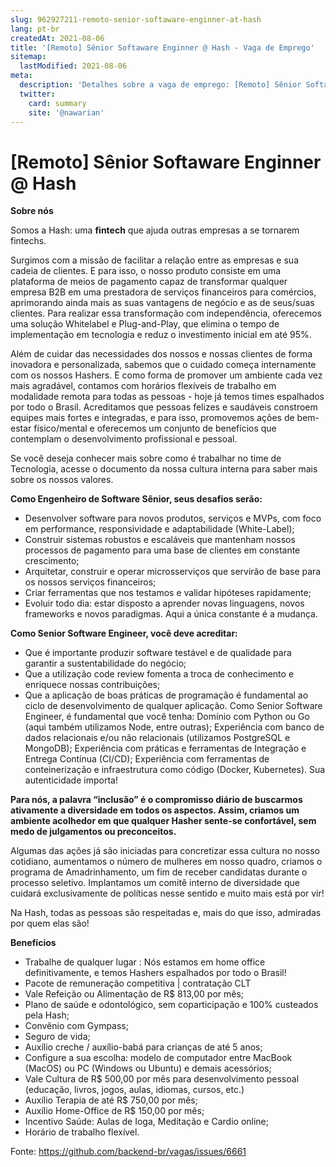 ```yaml
---
slug: 962927211-remoto-senior-softaware-enginner-at-hash
lang: pt-br
createdAt: 2021-08-06
title: '[Remoto] Sênior Softaware Enginner @ Hash - Vaga de Emprego'
sitemap:
  lastModified: 2021-08-06
meta:
  description: 'Detalhes sobre a vaga de emprego: [Remoto] Sênior Softaware Enginner @ Hash'
  twitter:
    card: summary
    site: '@nawarian'
---
```


# [Remoto] Sênior Softaware Enginner @ Hash

**Sobre nós**

Somos a Hash: uma **fintech** que ajuda outras empresas a se tornarem fintechs.

Surgimos com a missão de facilitar a relação entre as empresas e sua cadeia de clientes. E para isso, o nosso produto consiste em uma plataforma de meios de pagamento capaz de transformar qualquer empresa B2B em uma prestadora de serviços financeiros para comércios, aprimorando ainda mais as suas vantagens de negócio e as de seus/suas clientes. Para realizar essa transformação com independência, oferecemos uma solução Whitelabel e Plug-and-Play, que elimina o tempo de implementação em tecnologia e reduz o investimento inicial em até 95%.

Além de cuidar das necessidades dos nossos e nossas clientes de forma inovadora e personalizada, sabemos que o cuidado começa internamente com os nossos Hashers. E como forma de promover um ambiente cada vez mais agradável, contamos com horários flexíveis de trabalho em modalidade remota para todas as pessoas - hoje já temos times espalhados por todo o Brasil. Acreditamos que pessoas felizes e saudáveis constroem equipes mais fortes e integradas, e para isso, promovemos ações de bem-estar físico/mental e oferecemos um conjunto de benefícios que contemplam o desenvolvimento profissional e pessoal.

Se você deseja conhecer mais sobre como é trabalhar no time de Tecnologia, acesse o documento da nossa cultura interna para saber mais sobre os nossos valores.

**Como Engenheiro de Software Sênior, seus desafios serão:** 

- Desenvolver software para novos produtos, serviços e MVPs, com foco em performance, responsividade e adaptabilidade (White-Label);
- Construir sistemas robustos e escaláveis ​​que mantenham nossos processos de pagamento para uma base de clientes em constante crescimento;
- Arquitetar, construir e operar microsserviços que servirão de base para os nossos serviços financeiros;
- Criar ferramentas que nos testamos e validar hipóteses rapidamente;
- Evoluir todo dia: estar disposto a aprender novas linguagens, novos frameworks e novos paradigmas. Aqui a única constante é a mudança.

**Como Senior Software Engineer, você deve acreditar:**
- Que é importante produzir software testável e de qualidade para garantir a sustentabilidade do negócio;
- Que a utilização code review fomenta a troca de conhecimento e enriquece nossas contribuições;
- Que a aplicação de boas práticas de programação é fundamental ao ciclo de desenvolvimento de qualquer aplicação.
Como Senior Software Engineer, é fundamental que você tenha:
Domínio com Python ou Go (aqui também utilizamos Node, entre outras);
Experiência com banco de dados relacionais e/ou não relacionais (utilizamos PostgreSQL e MongoDB);
Experiência com práticas e ferramentas de Integração e Entrega Contínua (CI/CD);
Experiência com ferramentas de conteinerização e infraestrutura como código (Docker, Kubernetes).
Sua autenticidade importa!

**Para nós, a palavra “inclusão” é o compromisso diário de buscarmos ativamente a diversidade em todos os aspectos. Assim, criamos um ambiente acolhedor em que qualquer Hasher sente-se confortável, sem medo de julgamentos ou preconceitos.**

Algumas das ações já são iniciadas para concretizar essa cultura no nosso cotidiano, aumentamos o número de mulheres em nosso quadro, criamos o programa de Amadrinhamento, um fim de receber candidatas durante o processo seletivo. Implantamos um comitê interno de diversidade que cuidará exclusivamente de políticas nesse sentido e muito mais está por vir!

Na Hash, todas as pessoas são respeitadas e, mais do que isso, admiradas por quem elas são!

**Benefícios**

- Trabalhe de qualquer lugar : Nós estamos em home office definitivamente, e temos Hashers espalhados por todo o Brasil!
- Pacote de remuneração competitiva | contratação CLT
- Vale Refeição ou Alimentação de R$ 813,00 por mês;
- Plano de saúde e odontológico, sem coparticipação e 100% custeados pela Hash;
- Convênio com Gympass;
- Seguro de vida;
- Auxílio creche / auxílio-babá para crianças de até 5 anos;
- Configure a sua escolha: modelo de computador entre MacBook (MacOS) ou PC (Windows ou Ubuntu) e demais acessórios;
- Vale Cultura de R$ 500,00 por mês para desenvolvimento pessoal (educação, livros, jogos, aulas, idiomas, cursos, etc.)
- Auxílio Terapia de até R$ 750,00 por mês;
- Auxílio Home-Office de R$ 150,00 por mês;
- Incentivo Saúde: Aulas de Ioga, Meditação e Cardio online;
- Horário de trabalho flexível.




Fonte: https://github.com/backend-br/vagas/issues/6661